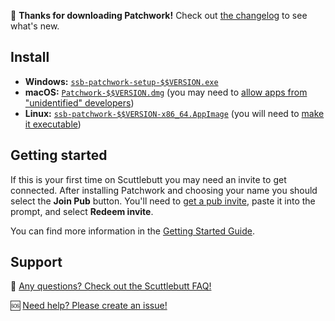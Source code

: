 :tada: **Thanks for downloading Patchwork!** Check out [the changelog](https://github.com/ssbc/patchwork/blob/master/docs/CHANGELOG.md) to see what's new.

## Install

- **Windows:** [`ssb-patchwork-setup-$$VERSION.exe`][exe]
- **macOS:** [`Patchwork-$$VERSION.dmg`][dmg] (you may need to [allow apps from "unidentified" developers](https://support.apple.com/kb/PH25088))
- **Linux:** [`ssb-patchwork-$$VERSION-x86_64.AppImage`][appimage] (you will need to [make it executable](https://docs.appimage.org/user-guide/run-appimages.html))


## Getting started

If this is your first time on Scuttlebutt you may need an invite to get connected. After installing Patchwork and choosing your name you should select the **Join Pub** button. You'll need to [get a pub invite](https://github.com/ssbc/ssb-server/wiki/Pub-Servers#public-pubs), paste it into the prompt, and select **Redeem invite**.

You can find more information in the [Getting Started Guide](https://www.scuttlebutt.nz/getting-started).

## Support

:thinking:  [Any questions? Check out the Scuttlebutt FAQ!](https://www.scuttlebutt.nz/faq/)

:sos: [Need help? Please create an issue!](https://github.com/ssbc/patchwork/issues/new)

[dmg]: https://github.com/ssbc/patchwork/releases/download/v$$VERSION/Patchwork-$$VERSION.dmg
[exe]: https://github.com/ssbc/patchwork/releases/download/v$$VERSION/ssb-patchwork-setup-$$VERSION.exe
[appimage]: https://github.com/ssbc/patchwork/releases/download/v$$VERSION/ssb-patchwork-$$VERSION-x86_64.AppImage
